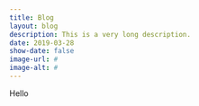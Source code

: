 ```yaml
---
title: Blog
layout: blog
description: This is a very long description.
date: 2019-03-28
show-date: false
image-url: #
image-alt: #
---
```

Hello
